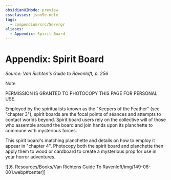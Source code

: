 ```yaml
---
obsidianUIMode: preview
cssclasses: json5e-note
tags:
  - compendium/src/5e/vrgr
aliases:
  - Appendix: Spirit Board
---
```

# Appendix: Spirit Board
*Source: Van Richten's Guide to Ravenloft, p. 256* 

> [!note]
> PERMISSION IS GRANTED TO PHOTOCOPY THIS PAGE FOR PERSONAL USE.

Employed by the spiritualists known as the "Keepers of the Feather" (see "chapter 3"), spirit boards are the focal points of séances and attempts to contact worlds beyond. Spirit board users rely on the collective will of those who assemble around the board and join hands upon its planchette to commune with mysterious forces.

This spirit board's matching planchette and details on how to employ it appear in "chapter 4". Photocopy both the spirit board and planchette then apply them to wood or cardboard to create a mysterious prop for use in your horror adventures.

![[6. Resources/Books/Van Richtens Guide To Ravenloft/img/149-06-001.webp#center]]
